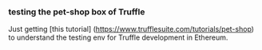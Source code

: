 ### testing the pet-shop box of Truffle

Just getting [this tutorial] (https://www.trufflesuite.com/tutorials/pet-shop) to understand the testing env for Truffle development in Ethereum. 

